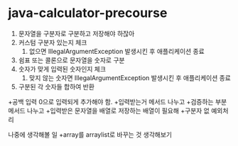 # java-calculator-precourse

1. 문자열을 구분자로 구분하고 저장해야 하잖아
2. 커스텀 구분자 있는지 체크
    1. 없으면 IllegalArgumentException 발생시킨 후 애플리케이션 종료
3. 쉼표 또는 콜론으로 문자열을 숫자로 구분
4. 숫자가 맞게 입력된 숫자인지 체크
    1. 맞지 않는 숫자면 IllegalArgumentException 발생시킨 후 애플리케이션 종료
5. 구분된 각 숫자들 합하여 반환

+공백 입력 0으로 입력되게 추가해야 함.
+입력받는거 메서드 나누고
+검증하는 부분 메서드 나누고
+입력받은 문자열을 배열로 저장하는 배열이 필요해
+구분자 없 예외처리

나중에 생각해볼 일
+array를 arraylist로 바꾸는 것 생각해보기
